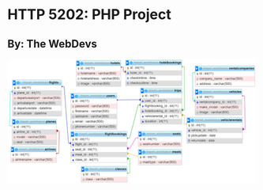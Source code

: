 # HTTP 5202: PHP Project
## By: The WebDevs

![Database Design](/images/database_design/Database_Design.png?raw=true)